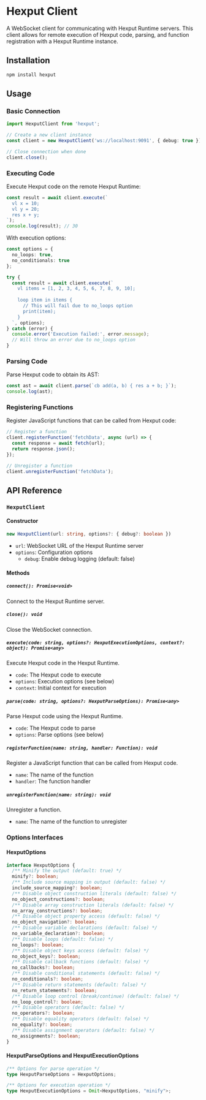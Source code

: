 # Hexput Client

A WebSocket client for communicating with Hexput Runtime servers. This client allows for remote execution of Hexput code, parsing, and function registration with a Hexput Runtime instance.

## Installation

```bash
npm install hexput
```

## Usage

### Basic Connection

```typescript
import HexputClient from 'hexput';

// Create a new client instance
const client = new HexputClient('ws://localhost:9091', { debug: true });

// Close connection when done
client.close();
```

### Executing Code

Execute Hexput code on the remote Hexput Runtime:

```typescript
const result = await client.execute(`
  vl x = 10;
  vl y = 20;
  res x + y;
`);
console.log(result); // 30
```

With execution options:

```typescript
const options = {
  no_loops: true,
  no_conditionals: true
};

try {
  const result = await client.execute(`
    vl items = [1, 2, 3, 4, 5, 6, 7, 8, 9, 10];
    
    loop item in items {
      // This will fail due to no_loops option
      print(item);
    }
  `, options);
} catch (error) {
  console.error('Execution failed:', error.message);
  // Will throw an error due to no_loops option
}
```

### Parsing Code

Parse Hexput code to obtain its AST:

```typescript
const ast = await client.parse(`cb add(a, b) { res a + b; }`);
console.log(ast);
```

### Registering Functions

Register JavaScript functions that can be called from Hexput code:

```typescript
// Register a function
client.registerFunction('fetchData', async (url) => {
  const response = await fetch(url);
  return response.json();
});

// Unregister a function
client.unregisterFunction('fetchData');
```

## API Reference

### `HexputClient`

#### Constructor

```typescript
new HexputClient(url: string, options?: { debug?: boolean })
```

- `url`: WebSocket URL of the Hexput Runtime server
- `options`: Configuration options
  - `debug`: Enable debug logging (default: false)

#### Methods

##### `connect(): Promise<void>`

Connect to the Hexput Runtime server.

##### `close(): void`

Close the WebSocket connection.

##### `execute(code: string, options?: HexputExecutionOptions, context?: object): Promise<any>`

Execute Hexput code in the Hexput Runtime.

- `code`: The Hexput code to execute
- `options`: Execution options (see below)
- `context`: Initial context for execution

##### `parse(code: string, options?: HexputParseOptions): Promise<any>`

Parse Hexput code using the Hexput Runtime.

- `code`: The Hexput code to parse
- `options`: Parse options (see below)

##### `registerFunction(name: string, handler: Function): void`

Register a JavaScript function that can be called from Hexput code.

- `name`: The name of the function
- `handler`: The function handler

##### `unregisterFunction(name: string): void`

Unregister a function.

- `name`: The name of the function to unregister

### Options Interfaces

#### HexputOptions

```typescript
interface HexputOptions {
  /** Minify the output (default: true) */
  minify?: boolean;
  /** Include source mapping in output (default: false) */
  include_source_mapping?: boolean;
  /** Disable object construction literals (default: false) */
  no_object_constructions?: boolean;
  /** Disable array construction literals (default: false) */
  no_array_constructions?: boolean;
  /** Disable object property access (default: false) */
  no_object_navigation?: boolean;
  /** Disable variable declarations (default: false) */
  no_variable_declaration?: boolean;
  /** Disable loops (default: false) */
  no_loops?: boolean;
  /** Disable object keys access (default: false) */
  no_object_keys?: boolean;
  /** Disable callback functions (default: false) */
  no_callbacks?: boolean;
  /** Disable conditional statements (default: false) */
  no_conditionals?: boolean;
  /** Disable return statements (default: false) */
  no_return_statements?: boolean;
  /** Disable loop control (break/continue) (default: false) */
  no_loop_control?: boolean;
  /** Disable operators (default: false) */
  no_operators?: boolean;
  /** Disable equality operators (default: false) */
  no_equality?: boolean;
  /** Disable assignment operators (default: false) */
  no_assignments?: boolean;
}
```

#### HexputParseOptions and HexputExecutionOptions

```typescript
/** Options for parse operation */
type HexputParseOptions = HexputOptions;

/** Options for execution operation */
type HexputExecutionOptions = Omit<HexputOptions, "minify">;
```